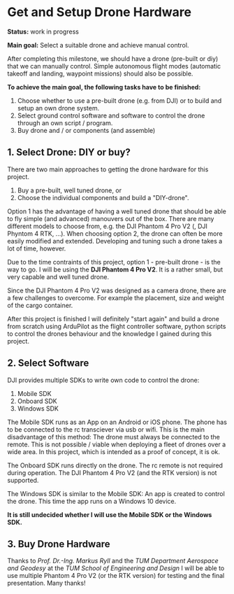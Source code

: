 # Get and Setup Drone Hardware

**Status:** work in progress

**Main goal:** Select a suitable drone and achieve manual control.

After completing this milestone, we should have a drone (pre-built or diy) that
we can manually control. Simple autonomous flight modes (automatic takeoff and
landing, waypoint missions) should also be possible.

**To achieve the main goal, the following tasks have to be finished:**

1. Choose whether to use a pre-built drone (e.g. from DJI) or to build and
   setup an own drone system.
2. Select ground control software and software to control the drone through an
   own script / program.
3. Buy  drone and / or components (and assemble)

## 1. Select Drone: DIY or buy?

There are two main approaches to getting the drone hardware for this project.

1. Buy a pre-built, well tuned drone, or
2. Choose the individual components and build a "DIY-drone".

Option 1 has the advantage of having a well tuned drone that should be able to
fly simple (and advanced) manouvers out of the box. There are many different
models to choose from, e.g. the DJI Phantom 4 Pro V2 (, DJI Phyntom 4 RTK, ...).
When choosing option 2, the drone can often be more easily modified and
extended. Developing and tuning such a drone takes a lot of time, however.

Due to the time contraints of this project, option 1 - pre-built drone - is the
way to go. I will be using the **DJI Phantom 4 Pro V2**. It is a rather small,
but very capable and well tuned drone.

Since the DJI Phantom 4 Pro V2 was designed as a camera drone, there are a few
challenges to overcome. For example the placement, size and weight of the cargo
container.

After this project is finished I will definitely "start again" and
build a drone from scratch using ArduPilot as the flight controller software,
python scripts to control the drones behaviour and the knowledge I gained during
this project.

## 2. Select Software

DJI provides multiple SDKs to write own code to control the drone:

1. Mobile SDK
2. Onboard SDK
3. Windows SDK

The Mobile SDK runs as an App on an Android or iOS phone. The phone has to be
connected to the rc transciever via usb or wifi. This is the main disadvantage
of this method: The drone must always be connected to the remote. This is not
possible / viable when deploying a fleet of drones over a wide area. In this
project, which is intended as a proof of concept, it is ok.

The Onboard SDK runs directly on the drone. The rc remote is not required during
operation. The DJI Phantom 4 Pro V2 (and the RTK version) is not supported.

The Windows SDK is similar to the Mobile SDK: An app is created to control the
drone. This time the app runs on a Windows 10 device.

**It is still undecided whether I will use the Mobile SDK or the Windows SDK.**

## 3. Buy Drone Hardware

Thanks to *Prof. Dr.-Ing. Markus Ryll* and the
*TUM Department Aerospace and Geodesy* at the
*TUM School of Engineering and Design* I will be able to use multiple
Phantom 4 Pro V2 (or the RTK version) for testing and the final presentation.
Many thanks!
